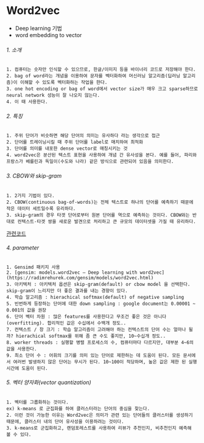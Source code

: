 # Word2vec
- Deep learning 기법
- word embedding to vector

###### 1. 소개
    1. 컴퓨터는 숫자만 인식할 수 있으므로, 한글/이미지 등을 바이너리 코드로 저장해야 한다.
    2. bag of word라는 개념을 이용하여 문자를 벡터화하여 머신러닝 알고리즘(딥러닝 알고리즘)이 이해할 수 있도록 벡터화하는 작업을 한다.
    3. one hot encoding or bag of word에서 vector size가 매우 크고 sparse하므로 neural network 성능이 잘 나오지 않는다.
    4. 이 때 사용한다.

###### 2. 특징
    1. 주위 단어가 비슷하면 해당 단어의 의미는 유사하다 라는 생각으로 접근
    2. 단어를 트레이닝시킬 때 주위 단어를 label로 매치하여 최적화
    3. 단어를 의미를 내포한 dense vector로 매칭시키는 것
    4. word2vec은 분산된 텍스트 표현을 사용하여 개념 간 유사성을 본다. 예를 들어, 파리와 프랑스가 베를린과 독일이(수도와 나라) 같은 방식으로 관련되어 있음을 의미한다.

###### 3. CBOW와 skip-gram
    1. 2가지 기법이 있다.
    2. CBOW(continuous bag-of-words)는 전체 텍스트로 하나의 단어를 예측하기 때문에 작은 데이터 세트일수록 유리하다.
    3. skip-gram의 경우 타겟 단어로부터 원본 단어를 역으로 예측하는 것이다. CBOW와는 반대로 컨텍스트-타겟 쌍을 새로운 발견으로 처리하고 큰 규모의 데이터셋을 가질 때 유리하다.
    


[관련코드](https://programmers.co.kr/learn/courses/21/lessons/1697)


###### 4. parameter
    1. Gensimd 패키지 사용
    2. [gensim: models.word2vec – Deep learning with word2vec](https://radimrehurek.com/gensim/models/word2vec.html)
    3. 아키텍처 : 아키텍처 옵션은 skip-gram(default) or cbow model 을 선택한다. skip-gram이 느리지만 더 좋은 결과를 내는 경향이 있다.
    4. 학습 알고리즘 : hierachical softmax(default) of negative sampling
    5. 빈번하게 등장하는 단어에 대한 down sampling : google document는 0.00001 ~ 0.001의 값을 권장
    6. 단어 벡터 차원 : 많은 features를 사용한다고 무조건 좋은 것은 아니다(overfitting). 합리적인 값은 수십에서 수백개 정도..
    7. 컨텍스트 / 창 크기 : 학습 알고리즘이 고려해야 하는 컨텍스트의 단어 수는 얼마나 될까? hierachical softmax를 위해 좀 큰 수도 좋지만, 10~수십개 정도..
    8. worker threads : 실행할 병렬 프로세스의 수, 컴퓨터마다 다르지만, 대부분 4~6의 값을 사용한다.
    9. 최소 단어 수 : 어휘의 크기를 의미 있는 단어로 제한하는 데 도움이 된다. 모든 문서에서 여러번 발생하지 않은 단어는 무시가 된다. 10~100이 적당하며, 높은 값은 제한 된 실행시간에 도움이 된다.
        
###### 5. 벡터 양자화(vector quantization)
    1. 벡터를 그룹화하는 것이다.
    ex) k-means 로 군집화를 하여 클러스터라는 단어의 중심을 찾는다.
    2. 이런 것이 가능한 이유는 Word2vec은 의미가 관련 있는 단어들의 클러스터를 생성하기 때문에, 클러스터 내의 단어 유사성을 이용하려는 것이다.
    3. k-means로 군집화하고, 랜덤포레스트를 사용하여 리뷰가 추천인지, 비추천인지 예측해 볼 수 있다.
    
    
    
    
    
    
    
    
    
    
    
    
    
    
    
    
    
    
    

